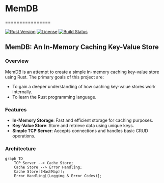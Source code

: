 # MemDB
================


[![Rust Version](https://img.shields.io/badge/rust-1.66+-blue.svg)](https://www.rust-lang.org/)
[![License](https://img.shields.io/badge/license-MIT-blue.svg)](https://opensource.org/licenses/MIT)
[![Build Status](https://img.shields.io/github/workflow/status/oabraham1/memdb/CI)](https://github.com/oabraham1/memdb/actions)


MemDB: An In-Memory Caching Key-Value Store
-----------------------------------------------


### Overview

MemDB is an attempt to create a simple in-memory caching key-value store using Rust. The primary goals of this project are:


*   To gain a deeper understanding of how caching key-value stores work internally.
*   To learn the Rust programming language.


### Features

*   **In-Memory Storage**: Fast and efficient storage for caching purposes.
*   **Key-Value Store**: Store and retrieve data using unique keys.
*   **Simple TCP Server**: Accepts connections and handles basic CRUD operations.


### Architecture


```mermaid
graph TD
    TCP Server --> Cache Store;
    Cache Store --> Error Handling;
    Cache Store[(HashMap)];
    Error Handling[(Logging & Error Codes)];
```
